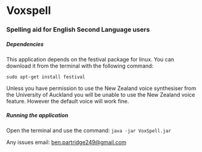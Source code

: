 # Voxspell
### Spelling aid for English Second Language users

##### Dependencies
This application depends on the festival package for linux. You can download it from the terminal with the following command:

`sudo apt-get install festival`

Unless you have permission to use the New Zealand voice synthesiser from the University of Auckland you will be unable to use the New Zealand voice feature. However the default voice will work fine.

##### Running the application
Open the terminal and use the command:
`java -jar VoxSpell.jar`

Any issues email: ben.partridge249@gmail.com
